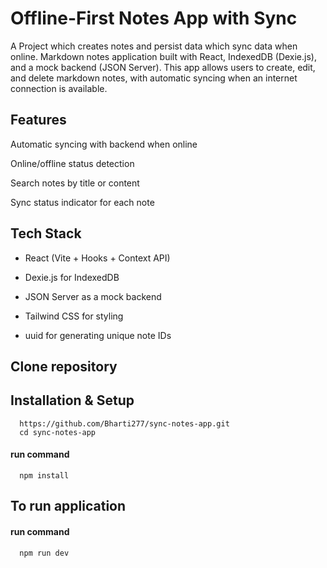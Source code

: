 # Offline-First Notes App with Sync

A Project which creates notes and persist data which sync data when online. Markdown notes application built with React, IndexedDB (Dexie.js), and a mock backend (JSON Server). This app allows users to create, edit, and delete markdown notes, with automatic syncing when an internet connection is available.

## Features

Automatic syncing with backend when online

Online/offline status detection

Search notes by title or content

Sync status indicator for each note

## Tech Stack

- React (Vite + Hooks + Context API)

- Dexie.js for IndexedDB

- JSON Server as a mock backend

- Tailwind CSS for styling

- uuid for generating unique note IDs

## Clone repository

## Installation & Setup

```http
  https://github.com/Bharti277/sync-notes-app.git
  cd sync-notes-app
```

#### run command

```http
  npm install
```

## To run application

#### run command

```http
  npm run dev
```
